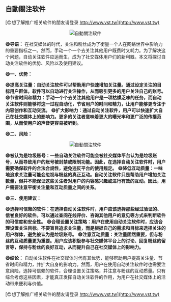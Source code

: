 ## **自動關注软件**

[😍想了解推广相关软件的朋友请登录 http://www.vst.tw](http://www.vst.tw)

 <center><img src="https://vst.tw/MP4/tuiguang/png/1.png" alt="自動關注软件"></center>

**😄导语：**
在社交媒体的时代，关注和粉丝成为了衡量一个人在网络世界中影响力的重要指标之一。然而，手动一个一个去关注其他用户既费时又耗力。为了解决这个问题，自动关注软件应运而生，成为了社交媒体用户们的新利器。本文将探讨自动关注软件的优势、风险以及使用建议。

**😄一、优势：**

**😄提高关注量：自动关注软件可以帮助用户快速增加关注量。通过设定关注的目标用户群体，软件可以自动进行关注操作，从而吸引更多的用户关注自己的账号。**
**😄节省时间和精力：手动一个个去关注其他用户是一项枯燥乏味的任务，而自动关注软件则能够将这一过程自动化，节省用户的时间和精力，让用户能够更专注于内容创作和互动交流。**
**😄扩大影响力：通过自动关注软件，用户可以快速扩大自己在社交媒体上的影响力。更多的关注者意味着更大的曝光率和更广泛的传播范围，从而使用户的声音更容易被听到。**

**😄二、风险：**

 <center><img src="https://vst.tw/MP4/tuiguang/png/4.png" alt="自動關注软件"></center>

**😄被认为是垃圾账号：一些自动关注软件可能会被社交媒体平台认为是垃圾账号，从而导致用户的账号被封禁或限制功能。因此，在选择自动关注软件时，用户需要确保软件的合法合规性，避免违反平台的使用规定。**
**😄降低互动质量：一味地追求关注量可能会忽视与粉丝的真正互动。自动关注软件只是帮助用户增加关注数量，但并不能保证这些关注者对用户的内容感兴趣或进行有效的互动。因此，用户需要注意平衡关注量和互动质量之间的关系。**

**😄三、使用建议：**

**😄选择可信赖的软件：在选择自动关注软件时，用户应该选择那些经过验证的、信誉良好的软件。可以通过查阅在线评价、咨询其他用户的意见等方式来判断软件的可信度和安全性。**
**😄合理设置关注策略：用户在使用自动关注软件时，应该合理设置关注目标。不要盲目追求关注量，而是根据自己的需求和目标来选择关注的用户群体，避免被认为是垃圾账号。**
**😄注意互动质量：关注量固然重要，但与粉丝的互动质量更为重要。用户应该积极参与社交媒体平台上的讨论、回复粉丝的留言等，保持与粉丝的良好互动，从而提升自己在社交媒体上的影响力。**

**😄结论：**
自动关注软件在社交媒体时代有其优势，能够帮助用户提高关注量、节省时间和精力，并扩大自身的影响力。然而，用户在使用自动关注软件时也需要注意风险，选择可信赖的软件，合理设置关注策略，并注意与粉丝的互动质量。只有综合考虑这些因素，才能真正发挥自动关注软件的作用，为用户在社交媒体上的活动带来便利与价值。

[😍想了解推广相关软件的朋友请登录 http://www.vst.tw](http://www.vst.tw)




